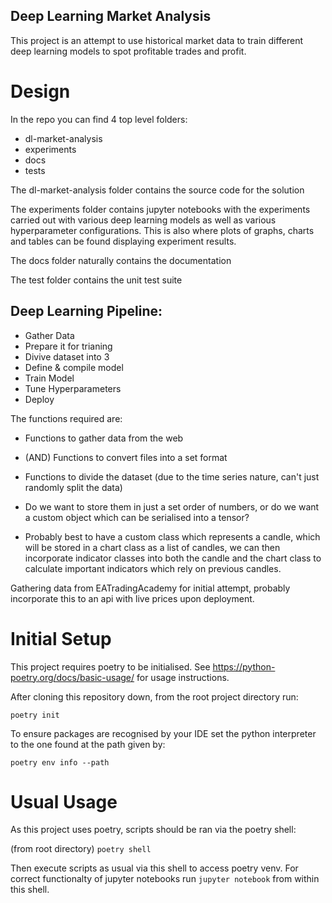 ## Deep Learning Market Analysis

This project is an attempt to use historical market data to train different deep learning models to spot profitable trades and profit.


# Design

In the repo you can find 4 top level folders:
 - dl-market-analysis
 - experiments
 - docs
 - tests

The dl-market-analysis folder contains the source code for the solution

The experiments folder contains jupyter notebooks with the experiments carried out with various deep learning models as well as various hyperparameter configurations. This is also where plots of graphs, charts and tables can be found displaying experiment results.

The docs folder naturally contains the documentation

The test folder contains the unit test suite


Deep Learning Pipeline:
----------------------
- Gather Data
- Prepare it for trianing
- Divive dataset into 3
- Define & compile model
- Train Model
- Tune Hyperparameters
- Deploy

The functions required are:
- Functions to gather data from the web 
- (AND) Functions to convert files into a set format
- Functions to divide the dataset (due to the time series nature, can't just randomly split the data)


- Do we want to store them in just a set order of numbers, or do we want a custom object which can be serialised into a tensor?
- Probably best to have a custom class which represents a candle, which will be stored in a chart class as a list of candles, we can then incorporate indicator classes into both the candle and the chart class to calculate important indicators which rely on previous candles.


Gathering data from EATradingAcademy for initial attempt, probably incorporate this to an api with live prices upon deployment.


# Initial Setup

This project requires poetry to be initialised. See https://python-poetry.org/docs/basic-usage/ for usage instructions. 

After cloning this repository down, from the root project directory run:

`poetry init`

To ensure packages are recognised by your IDE set the python interpreter to the one found at the path given by: 

`poetry env info --path`

# Usual Usage

As this project uses poetry, scripts should be ran via the poetry shell:

(from root directory)
`poetry shell`

Then execute scripts as usual via this shell to access poetry venv. 
For correct functionalty of jupyter notebooks run `jupyter notebook` from within this shell.
